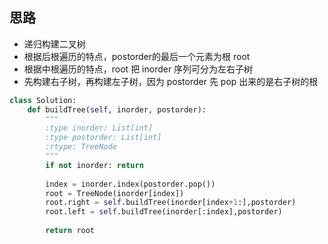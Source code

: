 ## 思路

- 递归构建二叉树
- 根据后根遍历的特点，postorder的最后一个元素为根 root
- 根据中根遍历的特点，root 把 inorder 序列可分为左右子树
- 先构建右子树，再构建左子树，因为 postorder 先 pop 出来的是右子树的根

```Python
class Solution:
    def buildTree(self, inorder, postorder):
        """
        :type inorder: List[int]
        :type postorder: List[int]
        :rtype: TreeNode
        """
        if not inorder: return 
        
        index = inorder.index(postorder.pop())
        root = TreeNode(inorder[index])
        root.right = self.buildTree(inorder[index+1:],postorder)
        root.left = self.buildTree(inorder[:index],postorder)
        
        return root
```